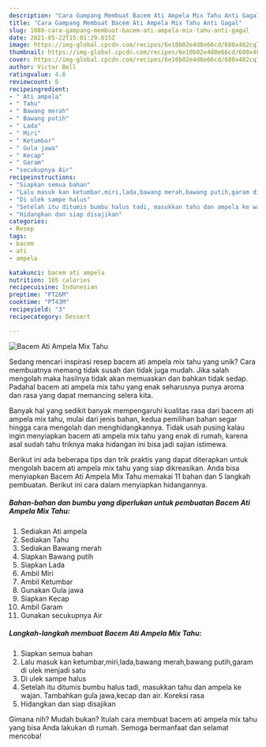 ```yaml
---
description: "Cara Gampang Membuat Bacem Ati Ampela Mix Tahu Anti Gagal"
title: "Cara Gampang Membuat Bacem Ati Ampela Mix Tahu Anti Gagal"
slug: 1888-cara-gampang-membuat-bacem-ati-ampela-mix-tahu-anti-gagal
date: 2021-05-22T15:01:29.615Z
image: https://img-global.cpcdn.com/recipes/6e10b02e4d8e66cd/680x482cq70/bacem-ati-ampela-mix-tahu-foto-resep-utama.jpg
thumbnail: https://img-global.cpcdn.com/recipes/6e10b02e4d8e66cd/680x482cq70/bacem-ati-ampela-mix-tahu-foto-resep-utama.jpg
cover: https://img-global.cpcdn.com/recipes/6e10b02e4d8e66cd/680x482cq70/bacem-ati-ampela-mix-tahu-foto-resep-utama.jpg
author: Victor Bell
ratingvalue: 4.6
reviewcount: 8
recipeingredient:
- " Ati ampela"
- " Tahu"
- " Bawang merah"
- " Bawang putih"
- " Lada"
- " Miri"
- " Ketumbar"
- " Gula jawa"
- " Kecap"
- " Garam"
- "secukupnya Air"
recipeinstructions:
- "Siapkan semua bahan"
- "Lalu masuk kan ketumbar,miri,lada,bawang merah,bawang putih,garam di ulek menjadi satu"
- "Di ulek sampe halus"
- "Setelah itu ditumis bumbu halus tadi, masukkan tahu dan ampela ke wajan. Tambahkan gula jawa,kecap dan air. Koreksi rasa"
- "Hidangkan dan siap disajikan"
categories:
- Resep
tags:
- bacem
- ati
- ampela

katakunci: bacem ati ampela 
nutrition: 165 calories
recipecuisine: Indonesian
preptime: "PT26M"
cooktime: "PT43M"
recipeyield: "3"
recipecategory: Dessert

---
```



![Bacem Ati Ampela Mix Tahu](https://img-global.cpcdn.com/recipes/6e10b02e4d8e66cd/680x482cq70/bacem-ati-ampela-mix-tahu-foto-resep-utama.jpg)

Sedang mencari inspirasi resep bacem ati ampela mix tahu yang unik? Cara membuatnya memang tidak susah dan tidak juga mudah. Jika salah mengolah maka hasilnya tidak akan memuaskan dan bahkan tidak sedap. Padahal bacem ati ampela mix tahu yang enak seharusnya punya aroma dan rasa yang dapat memancing selera kita.



Banyak hal yang sedikit banyak mempengaruhi kualitas rasa dari bacem ati ampela mix tahu, mulai dari jenis bahan, kedua pemilihan bahan segar hingga cara mengolah dan menghidangkannya. Tidak usah pusing kalau ingin menyiapkan bacem ati ampela mix tahu yang enak di rumah, karena asal sudah tahu triknya maka hidangan ini bisa jadi sajian istimewa.


Berikut ini ada beberapa tips dan trik praktis yang dapat diterapkan untuk mengolah bacem ati ampela mix tahu yang siap dikreasikan. Anda bisa menyiapkan Bacem Ati Ampela Mix Tahu memakai 11 bahan dan 5 langkah pembuatan. Berikut ini cara dalam menyiapkan hidangannya.

<!--inarticleads1-->

##### Bahan-bahan dan bumbu yang diperlukan untuk pembuatan Bacem Ati Ampela Mix Tahu:

1. Sediakan  Ati ampela
1. Sediakan  Tahu
1. Sediakan  Bawang merah
1. Siapkan  Bawang putih
1. Siapkan  Lada
1. Ambil  Miri
1. Ambil  Ketumbar
1. Gunakan  Gula jawa
1. Siapkan  Kecap
1. Ambil  Garam
1. Gunakan secukupnya Air




<!--inarticleads2-->

##### Langkah-langkah membuat Bacem Ati Ampela Mix Tahu:

1. Siapkan semua bahan
1. Lalu masuk kan ketumbar,miri,lada,bawang merah,bawang putih,garam di ulek menjadi satu
1. Di ulek sampe halus
1. Setelah itu ditumis bumbu halus tadi, masukkan tahu dan ampela ke wajan. Tambahkan gula jawa,kecap dan air. Koreksi rasa
1. Hidangkan dan siap disajikan




Gimana nih? Mudah bukan? Itulah cara membuat bacem ati ampela mix tahu yang bisa Anda lakukan di rumah. Semoga bermanfaat dan selamat mencoba!
